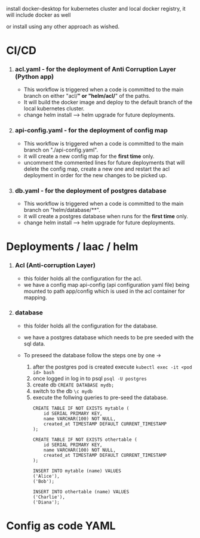 install docker-desktop for kubernetes cluster and local docker registry, it will include docker as well

or install using any other approach as wished.

# CI/CD

1. ### acl.yaml - for the deployment of Anti Corruption Layer (Python app)
    * This workflow is triggered when a code is committed to the main branch on either "acl/**" or "helm/acl/**" of the paths.
    * It will build the docker image and deploy to the default branch of the local kubernetes cluster.
    * change helm install --> helm upgrade for future deployments.
      
2. ### api-config.yaml - for the deployment of config map
    * This workflow is triggered when a code is committed to the main branch on "./api-config.yaml".
    * it will create a new config map for the **first time** only.
    * uncomment the commented lines for future deployments that will delete the config map, create a new one and restart the acl deployment in order for the new changes to be picked up.
  
3. ### db.yaml - for the deployment of postgres database
    * This workflow is triggered when a code is committed to the main branch on "helm/database/**".
    * it will create a postgres database when runs for the **first time** only.
    * change helm install --> helm upgrade for future deployments.

# Deployments / Iaac / helm

1. ### Acl (Anti-corruption Layer)
   * this folder holds all the configuration for the acl.
   * we have a config map api-config (api configuration yaml file) being mounted to path app/config which is used in the acl container for mapping.
  
2. ### database
   * this folder holds all the configuration for the database.
   * we have a postgres database which needs to be pre seeded with the sql data.
   * To preseed the database follow the steps one by one ->

      1. after the postgres pod is created execute ``kubectl exec -it <pod id> bash``
      2. once logged in log in to psql ``psql -U postgres``
      3. create db ``CREATE DATABASE mydb;``
      4. switch to the db ``\c mydb``
      5. execute the follwing queries to pre-seed the database.
            ```
            CREATE TABLE IF NOT EXISTS mytable (
                id SERIAL PRIMARY KEY,
                name VARCHAR(100) NOT NULL,
                created_at TIMESTAMP DEFAULT CURRENT_TIMESTAMP
            );
            
            CREATE TABLE IF NOT EXISTS othertable (
                id SERIAL PRIMARY KEY,
                name VARCHAR(100) NOT NULL,
                created_at TIMESTAMP DEFAULT CURRENT_TIMESTAMP
            );
            
            INSERT INTO mytable (name) VALUES
            ('Alice'),
            ('Bob');
            
            INSERT INTO othertable (name) VALUES
            ('Charlie'),
            ('Diana');
            
# Config as code YAML
